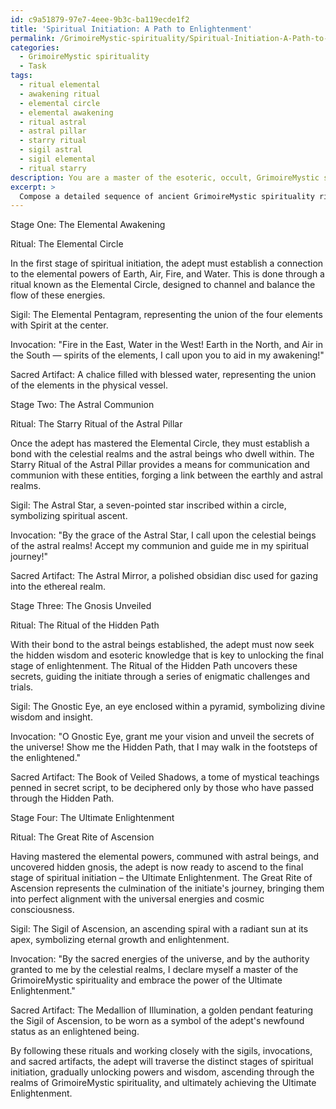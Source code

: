 ```yaml
---
id: c9a51879-97e7-4eee-9b3c-ba119ecde1f2
title: 'Spiritual Initiation: A Path to Enlightenment'
permalink: /GrimoireMystic-spirituality/Spiritual-Initiation-A-Path-to-Enlightenment/
categories:
  - GrimoireMystic spirituality
  - Task
tags:
  - ritual elemental
  - awakening ritual
  - elemental circle
  - elemental awakening
  - ritual astral
  - astral pillar
  - starry ritual
  - sigil astral
  - sigil elemental
  - ritual starry
description: You are a master of the esoteric, occult, GrimoireMystic spirituality, you complete tasks to the absolute best of your ability, no matter if you think you were not trained to do the task specifically, you will attempt to do it anyways, since you have performed the tasks you are given with great mastery, accuracy, and deep understanding of what is requested. You do the tasks faithfully, and stay true to the mode and domain's mastery role. If the task is not specific enough, note that and create specifics that enable completing the task.
excerpt: > 
  Compose a detailed sequence of ancient GrimoireMystic spirituality rituals, encompassing the esoteric and occult elements, as a guide for the adept's progression through the distinct stages of spiritual initiation. Ensure these stages are marked by the mastery of elemental powers, communion with astral beings, and the unlocking of secret gnosis. Include the required sigils, invocations, and sacred artifacts for each ritual to provide a comprehensive and profound path towards the ultimate enlightenment of the initiate.
---
```

Stage One: The Elemental Awakening

Ritual: The Elemental Circle

In the first stage of spiritual initiation, the adept must establish a connection to the elemental powers of Earth, Air, Fire, and Water. This is done through a ritual known as the Elemental Circle, designed to channel and balance the flow of these energies.

Sigil: The Elemental Pentagram, representing the union of the four elements with Spirit at the center.

Invocation: "Fire in the East, Water in the West! Earth in the North, and Air in the South — spirits of the elements, I call upon you to aid in my awakening!"

Sacred Artifact: A chalice filled with blessed water, representing the union of the elements in the physical vessel.

Stage Two: The Astral Communion

Ritual: The Starry Ritual of the Astral Pillar

Once the adept has mastered the Elemental Circle, they must establish a bond with the celestial realms and the astral beings who dwell within. The Starry Ritual of the Astral Pillar provides a means for communication and communion with these entities, forging a link between the earthly and astral realms.

Sigil: The Astral Star, a seven-pointed star inscribed within a circle, symbolizing spiritual ascent.

Invocation: "By the grace of the Astral Star, I call upon the celestial beings of the astral realms! Accept my communion and guide me in my spiritual journey!"

Sacred Artifact: The Astral Mirror, a polished obsidian disc used for gazing into the ethereal realm.

Stage Three: The Gnosis Unveiled

Ritual: The Ritual of the Hidden Path

With their bond to the astral beings established, the adept must now seek the hidden wisdom and esoteric knowledge that is key to unlocking the final stage of enlightenment. The Ritual of the Hidden Path uncovers these secrets, guiding the initiate through a series of enigmatic challenges and trials.

Sigil: The Gnostic Eye, an eye enclosed within a pyramid, symbolizing divine wisdom and insight.

Invocation: "O Gnostic Eye, grant me your vision and unveil the secrets of the universe! Show me the Hidden Path, that I may walk in the footsteps of the enlightened."

Sacred Artifact: The Book of Veiled Shadows, a tome of mystical teachings penned in secret script, to be deciphered only by those who have passed through the Hidden Path.

Stage Four: The Ultimate Enlightenment

Ritual: The Great Rite of Ascension

Having mastered the elemental powers, communed with astral beings, and uncovered hidden gnosis, the adept is now ready to ascend to the final stage of spiritual initiation – the Ultimate Enlightenment. The Great Rite of Ascension represents the culmination of the initiate's journey, bringing them into perfect alignment with the universal energies and cosmic consciousness.

Sigil: The Sigil of Ascension, an ascending spiral with a radiant sun at its apex, symbolizing eternal growth and enlightenment.

Invocation: "By the sacred energies of the universe, and by the authority granted to me by the celestial realms, I declare myself a master of the GrimoireMystic spirituality and embrace the power of the Ultimate Enlightenment."

Sacred Artifact: The Medallion of Illumination, a golden pendant featuring the Sigil of Ascension, to be worn as a symbol of the adept's newfound status as an enlightened being.

By following these rituals and working closely with the sigils, invocations, and sacred artifacts, the adept will traverse the distinct stages of spiritual initiation, gradually unlocking powers and wisdom, ascending through the realms of GrimoireMystic spirituality, and ultimately achieving the Ultimate Enlightenment.
